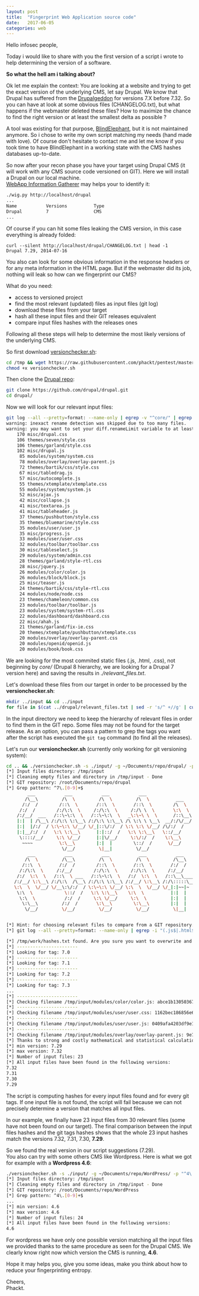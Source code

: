 ```yaml
---
layout: post
title:  "Fingerprint Web Application source code"
date:   2017-06-05
categories: web
---
```

Hello infosec people,  
  
Today i would like to share with you the first version of a script i wrote to help determining the version of a software.  
  
**So what the hell am i talking about?**  
  
Ok let me explain the context: You are looking at a website and trying to get the exact version of the underlying CMS, let say Drupal. We know that Drupal has suffered from the [Drupalgeddon](https://www.drupal.org/project/drupalgeddon) for versions 7.X before 7.32. So you can have at look at some obvious files (CHANGELOG.txt), but what happens if the webmaster deleted these files? How to maximize the chance to find the right version or at least the smallest delta as possible ?  
  
A tool was existing for that purpose, [BlindElephant](https://github.com/lokifer/BlindElephant), but it is not maintained anymore. So i chose to write my own script matching my needs (hand made with love). Of course don't hesitate to contact me and let me know if you took time to have BlindElephant in a working state with the CMS hashes databases up-to-date.  
  
So now after your recon phase you have your target using Drupal CMS (it will work with any CMS source code versioned on GIT). Here we will install a Drupal on our local machine.  
[WebApp Information Gatherer](https://github.com/jekyc/wig) may helps your to identify it:  
```bash
./wig.py http://localhost/drupal
...
Name           Versions          Type               
Drupal         7                 CMS   
...
```
  
Of course if you can hit some files leaking the CMS version, in this case everything is already folded:  
```
curl --silent http://localhost/drupal/CHANGELOG.txt | head -1
Drupal 7.29, 2014-07-16
```
  
You also can look for some obvious information in the response headers or for any meta information in the HTML page. But if the webmaster did its job, nothing will leak so how can we fingerprint our CMS?  
  
What do you need:  
 - access to versioned project
 - find the most relevant (updated) files as input files (git log)
 - download these files from your target
 - hash all these input files and their GIT releases equivalent
 - compare input files hashes with the releases ones
  
Following all these steps will help to determine the most likely versions of the underlying CMS.  
  
So first download [versionchecker.sh](https://raw.githubusercontent.com/phackt/pentest/master/fingerprint/versionchecker.sh):  
```bash
cd /tmp && wget https://raw.githubusercontent.com/phackt/pentest/master/fingerprint/versionchecker.sh
chmod +x versionchecker.sh
```
  
Then clone the [Drupal repo](https://github.com/drupal/drupal):
```bash
git clone https://github.com/drupal/drupal.git
cd drupal/
```
  
Now we will look for our relevant input files:  
```bash
git log --all --pretty=format: --name-only | egrep -v "^core/" | egrep -i "(.js$|.html$|.css$)" | sort | uniq -c | sort -rg | head -30 | tee relevant_files.txt
warning: inexact rename detection was skipped due to too many files.
warning: you may want to set your diff.renameLimit variable to at least 4708 and retry the command.
    170 misc/drupal.css
    106 themes/seven/style.css
    106 themes/garland/style.css
    102 misc/drupal.js
     85 modules/system/system.css
     78 modules/overlay/overlay-parent.js
     72 themes/bartik/css/style.css
     67 misc/tabledrag.js
     57 misc/autocomplete.js
     55 themes/xtemplate/xtemplate.css
     55 modules/system/system.js
     52 misc/ajax.js
     42 misc/collapse.js
     41 misc/textarea.js
     41 misc/tableheader.js
     37 themes/pushbutton/style.css
     35 themes/bluemarine/style.css
     35 modules/user/user.js
     35 misc/progress.js
     33 modules/user/user.css
     32 modules/toolbar/toolbar.css
     30 misc/tableselect.js
     29 modules/system/admin.css
     28 themes/garland/style-rtl.css
     28 misc/jquery.js
     26 modules/color/color.js
     26 modules/block/block.js
     25 misc/teaser.js
     24 themes/bartik/css/style-rtl.css
     24 modules/node/node.css
     23 themes/chameleon/common.css
     23 modules/toolbar/toolbar.js
     23 modules/system/system-rtl.css
     22 modules/dashboard/dashboard.css
     22 misc/ahah.js
     21 themes/garland/fix-ie.css
     20 themes/xtemplate/pushbutton/xtemplate.css
     20 modules/overlay/overlay-parent.css
     20 modules/openid/openid.js
     20 modules/book/book.css
```
  
We are looking for the most commited static files (.js, .html, .css), not beginning by *core/* (Drupal 8 hierarchy, we are looking for a Drupal 7 version here) and saving the results in *./relevant_files.txt*.  
  
Let's download these files from our target in order to be processed by the **versionchecker.sh**:  
```bash
mkdir ../input && cd ../input
for file in $(cat ../drupal/relevant_files.txt | sed -r 's/^ +//g' | cut -d' ' -f2);do mkdir -p $(dirname $file) 2>/dev/null;wget -O $file "http://localhost/drupal/$file";done
```
  
In the input directory we need to keep the hierarchy of relevant files in order to find them in the GIT repo. Some files may not be found for the target release. As an option, you can pass a pattern to grep the tags you want after the script has executed the ```git tag``` command (to find all the releases).  
  
Let's run our **versionchecker.sh** (currently only working for git versioning system):  
```bash
cd .. && ./versionchecker.sh -s ./input/ -g ~/Documents/repo/drupal/ -p "^7\.[0-9]+$"
[*] Input files directory: /tmp/input
[*] Cleaning empty files and directory in /tmp/input - Done
[*] GIT repository: /root/Documents/repo/drupal
[*] Grep pattern: ^7\.[0-9]+$
        ___           ___           ___           ___                       ___           ___       
       /\__\         /\  \         /\  \         /\  \          ___        /\  \         /\__\      
      /:/  /        /::\  \       /::\  \       /::\  \        /\  \      /::\  \       /::|  |     
     /:/  /        /:/\:\  \     /:/\:\  \     /:/\ \  \       \:\  \    /:/\:\  \     /:|:|  |     
    /:/__/  ___   /::\~\:\  \   /::\~\:\  \   _\:\~\ \  \      /::\__\  /:/  \:\  \   /:/|:|  |__   
    |:|  | /\__\ /:/\:\ \:\__\ /:/\:\ \:\__\ /\ \:\ \ \__\  __/:/\/__/ /:/__/ \:\__\ /:/ |:| /\__\  
    |:|  |/:/  / \:\~\:\ \/__/ \/_|::\/:/  / \:\ \:\ \/__/ /\/:/  /    \:\  \ /:/  / \/__|:|/:/  /  
    |:|__/:/  /   \:\ \:\__\      |:|::/  /   \:\ \:\__\   \::/__/      \:\  /:/  /      |:/:/  /   
     \::::/__/     \:\ \/__/      |:|\/__/     \:\/:/  /    \:\__\       \:\/:/  /       |::/  /    
      ~~~~          \:\__\        |:|  |        \::/  /      \/__/        \::/  /        /:/  /     
                     \/__/         \|__|         \/__/                     \/__/         \/__/      
        ___           ___           ___           ___           ___           ___           ___     
       /\  \         /\__\         /\  \         /\  \         /\__\         /\  \         /\  \    
      /::\  \       /:/  /        /::\  \       /::\  \       /:/  /        /::\  \       /::\  \   
     /:/\:\  \     /:/__/        /:/\:\  \     /:/\:\  \     /:/__/        /:/\:\  \     /:/\:\  \  
    /:/  \:\  \   /::\  \ ___   /::\~\:\  \   /:/  \:\  \   /::\__\____   /::\~\:\  \   /::\~\:\  \ 
   /:/__/ \:\__\ /:/\:\  /\__\ /:/\:\ \:\__\ /:/__/ \:\__\ /:/\:::::\__\ /:/\:\ \:\__\ /:/\:\ \:\__\
   \:\  \  \/__/ \/__\:\/:/  / \:\~\:\ \/__/ \:\  \  \/__/ \/_|:|~~|~    \:\~\:\ \/__/ \/_|::\/:/  /
    \:\  \            \::/  /   \:\ \:\__\    \:\  \          |:|  |      \:\ \:\__\      |:|::/  / 
     \:\  \           /:/  /     \:\ \/__/     \:\  \         |:|  |       \:\ \/__/      |:|\/__/  
      \:\__\         /:/  /       \:\__\        \:\__\        |:|  |        \:\__\        |:|  |    
       \/__/         \/__/         \/__/         \/__/         \|__|         \/__/         \|__|    


[*] Hint: for choosing relevant files to compare from a GIT repository:
[*] git log --all --pretty=format: --name-only | egrep -i "(.js$|.html$|.css$)" | sort | uniq -c | sort -rg | head -20

[*] /tmp/work/hashes.txt found. Are you sure you want to overwrite and compute hashes [Y/n]: 
[*] -----------------------
[*] Looking for tag: 7.0
[*] -----------------------
[*] Looking for tag: 7.1
[*] -----------------------
[*] Looking for tag: 7.2
[*] -----------------------
[*] Looking for tag: 7.3
...
[*] -----------------------
[*] Checking filename /tmp/input/modules/color/color.js: abce1b13050367ea1c8806888c29b383
[*] -----------------------
[*] Checking filename /tmp/input/modules/user/user.css: 1162bec186856e63a6ca207b04282816
[*] -----------------------
[*] Checking filename /tmp/input/modules/user/user.js: 0409afa4203df9e19e5754663bf27ba8
[*] -----------------------
[*] Checking filename /tmp/input/modules/overlay/overlay-parent.js: 9e7f29219143a79e528a59f1e5e2ab6e
[*] Thanks to strong and costly mathematical and statistical calculation:
[*] min version: 7.29
[*] max version: 7.32
[*] Number of input files: 23
[*] All input files have been found in the following versions: 
7.32
7.31
7.30
7.29
```
  
The script is computing hashes for every input files found and for every git tags. If one input file is not found, the script will fail because we can not precisely determine a version that matches all input files.  
  
In our example, we finally have 23 input files from 30 relevant files (some have not been found on our target). The final comparison between the input files hashes and the git tags hashes shows that the whole 23 input hashes match the versions 7.32, 7.31, 7.30, **7.29**.  
  
So we found the real version in our script suggestions (7.29).  
You also can try with some others CMS like Wordpress. Here is what we got for example with a **Wordpress 4.6**:  
```bash
./versionchecker.sh -s ./input/ -g ~/Documents/repo/WordPress/ -p "^4\.[0-9]+$"
[*] Input files directory: /tmp/input
[*] Cleaning empty files and directory in /tmp/input - Done
[*] GIT repository: /root/Documents/repo/WordPress
[*] Grep pattern: ^4\.[0-9]+$
...
[*] min version: 4.6
[*] max version: 4.6
[*] Number of input files: 24
[*] All input files have been found in the following versions: 
4.6
```
  
For wordpress we have only one possible version matching all the input files we provided thanks to the same procedure as seen for the Drupal CMS. We clearly know right now which version the CMS is running, **4.6**.  
  
Hope it may helps you, give you some ideas, make you think about how to reduce your fingerprinting entropy.  
  
Cheers,  
Phackt.